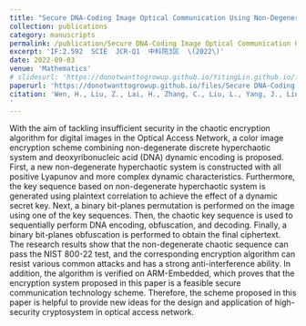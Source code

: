 ```yaml
---
title: "Secure DNA-Coding Image Optical Communication Using Non-Degenerate Hyperchaos and Dynamic Secret-Key"
collection: publications
category: manuscripts
permalink: /publication/Secure DNA-Coding Image Optical Communication Using Non-Degenerate Hyperchaos and Dynamic Secret-Key
excerpt: 'IF:2.592  SCIE  JCR-Q1  中科院3区  \(2022\)'
date: 2022-09-03
venue: 'Mathematics'
# slidesurl: 'https://donotwanttogrowup.github.io/YitingLin.github.io/files/slides1.pdf'
paperurl: 'https://donotwanttogrowup.github.io/files/Secure DNA-Coding Image Optical Communication Using Non-Degenerate Hyperchaos and Dynamic Secret-Key.pdf'
citation: 'Wen, H., Liu, Z., Lai, H., Zhang, C., Liu, L., Yang, J., Lin, Y., Li, Y., Liao, Y., Ma, L., Chen, Z., & Li, R. (2022). Secure DNA-Coding Image Optical Communication Using Non-Degenerate Hyperchaos and Dynamic Secret-Key. In Mathematics (Vol. 10, Issue 17, p. 3180). MDPI AG. https://doi.org/10.3390/math10173180
'
---
```


With the aim of tackling insufficient security in the chaotic encryption algorithm for digital images in the Optical Access Network, a color image encryption scheme combining non-degenerate discrete hyperchaotic system and deoxyribonucleic acid (DNA) dynamic encoding is proposed. First, a new non-degenerate hyperchaotic system is constructed with all positive Lyapunov and more complex dynamic characteristics. Furthermore, the key sequence based on non-degenerate hyperchaotic system is generated using plaintext correlation to achieve the effect of a dynamic secret key. Next, a binary bit-planes permutation is performed on the image using one of the key sequences. Then, the chaotic key sequence is used to sequentially perform DNA encoding, obfuscation, and decoding. Finally, a binary bit-planes obfuscation is performed to obtain the final ciphertext. The research results show that the non-degenerate chaotic sequence can pass the NIST 800-22 test, and the corresponding encryption algorithm can resist various common attacks and has a strong anti-interference ability. In addition, the algorithm is verified on ARM-Embedded, which proves that the encryption system proposed in this paper is a feasible secure communication technology scheme. Therefore, the scheme proposed in this paper is helpful to provide new ideas for the design and application of high-security cryptosystem in optical access network.